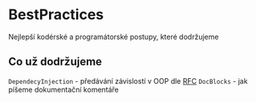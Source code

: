 # BestPractices
Nejlepší kodérské a programátorské postupy, které dodržujeme

## Co už dodržujeme
`DependecyInjection` - předávání závislostí v OOP dle [RFC](https://github.com/peckadesign/pdproject5/issues/353)
`DocBlocks` - jak píšeme dokumentační komentáře
